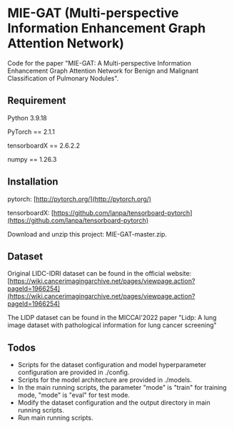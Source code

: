 # MIE-GAT (Multi-perspective Information Enhancement Graph Attention Network)
Code for the paper "MIE-GAT: A Multi-perspective Information Enhancement Graph Attention Network for Benign and Malignant Classification of Pulmonary Nodules".
## Requirement
Python 3.9.18

PyTorch == 2.1.1

tensorboardX == 2.6.2.2

numpy == 1.26.3
## Installation
pytorch: [http://pytorch.org/](http://pytorch.org/)

tensorboardX: [https://github.com/lanpa/tensorboard-pytorch](https://github.com/lanpa/tensorboard-pytorch)

Download and unzip this project: MIE-GAT-master.zip.
## Dataset
Original LIDC-IDRI dataset can be found in the official website: [https://wiki.cancerimagingarchive.net/pages/viewpage.action?pageId=1966254](https://wiki.cancerimagingarchive.net/pages/viewpage.action?pageId=1966254)

The LIDP dataset can be found in the MICCAI'2022 paper "Lidp: A lung image dataset with pathological information for
lung cancer screening"
## Todos
* Scripts for the dataset configuration and model hyperparameter configuration are provided in ./config.
* Scripts for the model architecture are provided in ./models.
* In the main running scripts, the parameter "mode" is "train" for training mode, "mode" is "eval" for test mode.
* Modify the dataset configuration and the output directory in main running scripts.
* Run main running scripts.
